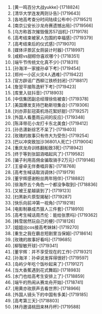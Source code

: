 
1. [黄一鸣百分大战yukke]-[1718824]
1. [清华大学连发两则讣告]-[1719643]
1. [各地高考查分时间陆续公布中]-[1719521]
1. [南京公安长沙龙舟赛遗憾出局]-[1719566]
1. [乌方称首次摧毁俄苏57战机]-[1719178]
1. [高考结束被家人包围的幸福感]-[1719379]
1. [高考结束后的仪式感]-[1719070]
1. [媒体评景区女厕装计时器]-[1718997]
1. [咸粽vs甜粽你喜欢哪个]-[1718351]
1. [端午节传统文化真不少]-[1718311]
1. [孙海洋一家接孙卓下考]-[1719454]
1. [郑州一小区火灾4人遇难]-[1719422]
1. [官方辟谣广西柳江铁桥封闭]-[1718817]
1. [詹翌平接陈逸轩下考]-[1719423]
1. [库里入驻抖音]-[1718903]
1. [中信集团副总经理徐佐被查]-[1719378]
1. [美国爆发支持巴勒斯坦集会]-[1719306]
1. [刘亦菲彭冠英机场花絮好甜]-[1719257]
1. [外国人看墨雨云间的反应]-[1719348]
1. [陈泽带花小龙打卡东北美食]-[1719412]
1. [孙丞潇新综艺不呆了]-[1719403]
1. [玫瑰的故事只有佟大为受伤]-[1719254]
1. [巴以冲突致加沙36801人死亡]-[1719004]
1. [重庆龙舟训练翻船致3死]-[1718942]
1. [终于等到张韶涵唱起风了]-[1719582]
1. [骗子利用高佣金骗取骑手2万元]-[1719146]
1. [王睿卓无伴奏唱异客]-[1718768]
1. [高考生喊话取消调休]-[1719179]
1. [董宇辉感谢粉丝两年陪伴]-[1718882]
1. [徐海乔五个角色一个都没争取到]-[1718836]
1. [又被王星越装到了]-[1719123]
1. [扫黑新片原型揭秘]-[1719287]
1. [快乐向前冲第一视角]-[1719218]
1. [电影制暴成杰狠人三件套]-[1718910]
1. [高考生喊话周杰伦：能给张票吗]-[1719362]
1. [韩雪居然玩自己的梗]-[1718126]
1. [姐姐出cos接高考妹妹]-[1719270]
1. [重生之我在霸总短剧里当保姆]-[1718614]
1. [玫瑰的故事好看吗]-[1719685]
1. [柳智敏开球]-[1719341]
1. [董宇辉：并不享受现在的工作]-[1719321]
1. [孙海洋：孙卓说发挥得很好]-[1719597]
1. [岛屿少年吃个饭吵起来了]-[1719127]
1. [当大香蕉遇到花式舞蹈]-[1718983]
1. [水门也给高考生安排上了]-[1718859]
1. [端午的热闹从赛龙舟开始]-[1718741]
1. [用黄亦玫原声去看世界]-[1718966]
1. [外国人镜头下的中国有多美]-[1719185]
1. [高考第三天]-[1718803]
1. [林丹邀请桃田来林丹杯]-[1719588]